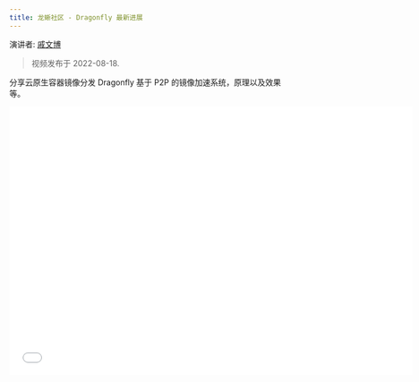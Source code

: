 ```yaml
---
title: 龙蜥社区 - Dragonfly 最新进展
---
```


演讲者: [戚文博](https://github.com/gaius-qi)

> 视频发布于 2022-08-18.

分享云原生容器镜像分发 Dragonfly 基于 P2P 的镜像加速系统，原理以及效果等。

<!-- markdownlint-disable -->

<iframe height="480" width="720" src="//player.bilibili.com/player.html?aid=814703520&bvid=BV1ZG4y1a7nt&cid=807072361&page=1" scrolling="no" frameborder="no" framespacing="0" allowfullscreen="true"> </iframe>

<!-- markdownlint-restore -->
